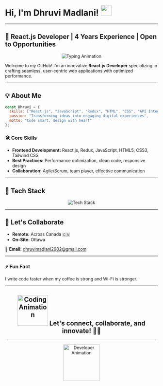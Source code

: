 # Hi, I'm Dhruvi Madlani! <img src="https://media.giphy.com/media/hvRJCLFzcasrR4ia7z/giphy.gif" width="35px"/>

---

## 🚀 React.js Developer | 4 Years Experience | Open to Opportunities

<p align="center">
  <img src="https://readme-typing-svg.herokuapp.com?font=Fira+Code&size=20&pause=1000&color=F75C7E&center=true&vCenter=true&width=600&lines=React.js+Developer;Creative+Problem+Solver;Pixel-perfect+UI+Designer;Open+Source+Contributor;Building+Seamless+Web+Apps;Open+to+Exciting+Opportunities" alt="Typing Animation" />
</p>

Welcome to my GitHub! I'm an innovative **React.js Developer** specializing in crafting seamless, user-centric web applications with optimized performance.

---

## 💡 About Me

```js
const Dhruvi = {
  skills: ["React.js", "JavaScript", "Redux", "HTML", "CSS", "API Integration"],
  passion: "Transforming ideas into engaging digital experiences",
  motto: "Code smart, design with heart"
};
```

### 🛠️ Core Skills
- **Frontend Development:** React.js, Redux, JavaScript, HTML5, CSS3, Tailwind CSS
- **Best Practices:** Performance optimization, clean code, responsive design
- **Collaboration:** Agile/Scrum, team player, effective communication

---

## 🔧 Tech Stack
<p align="center">
  <img src="https://skillicons.dev/icons?i=react,js,html,css,redux,nodejs,git,aws,azure,docker,mongodb,python,java,sql" alt="Tech Stack"/>
</p>

---

## 🌟 Let's Collaborate

- **Remote:** Across Canada 🇨🇦
- **On-Site:** Ottawa

📩 **Email:** [dhruvimadlani2902@gmail.com](mailto:dhruvimadlani2902@gmail.com)

---

### ⚡ Fun Fact
I write code faster when my coffee is strong and Wi-Fi is stronger.

---

<h2 align="center">
  <img src="https://media.giphy.com/media/qgQUggAC3Pfv687qPC/giphy.gif" width="100px" alt="Coding Animation"/>
  Let's connect, collaborate, and innovate! 🚀✨
</h2>

---

<p align="center">
  <img src="https://media.giphy.com/media/L1R1tvI9svkIWwpVYr/giphy.gif" width="120px" alt="Developer Animation"/>
</p>


